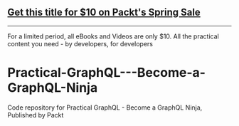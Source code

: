 ## [Get this title for $10 on Packt's Spring Sale](https://www.packt.com/V14677?utm_source=github&utm_medium=packt-github-repo&utm_campaign=spring_10_dollar_2022)
-----
For a limited period, all eBooks and Videos are only $10. All the practical content you need \- by developers, for developers

# Practical-GraphQL---Become-a-GraphQL-Ninja
Code repository for Practical GraphQL - Become a GraphQL Ninja, Published by Packt
